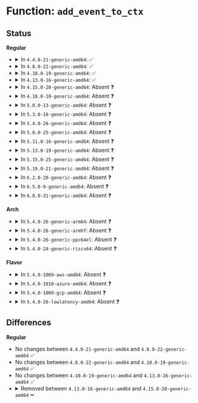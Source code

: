 # Function: <code>add_event_to_ctx</code>

## Status
<b>Regular</b>
<ul>
<li>
<details>
<summary>In <code>4.4.0-21-generic-amd64</code>: ✅</summary>

```c
void add_event_to_ctx(struct perf_event * event, struct perf_event_context * ctx)
```

```json
{
  "name": "add_event_to_ctx",
  "collision_type": "Unique Static",
  "inline_type": "No",
  "funcs": [
    {
      "addr": 18446744071580392176,
      "name": "add_event_to_ctx",
      "external": false,
      "loc": "kernel/events/core.c:2039",
      "file": "kernel/events/core.c",
      "inline": "seen, unknown",
      "caller_inline": [],
      "caller_func": [
        "kernel/events/core.c:__perf_install_in_context"
      ]
    }
  ],
  "symbols": [
    {
      "addr": 18446744071580392176,
      "name": "add_event_to_ctx",
      "section": ".text",
      "bind": "STB_LOCAL",
      "size": 537
    }
  ]
}
```
</details>
</li>
<li>
<details>
<summary>In <code>4.8.0-22-generic-amd64</code>: ✅</summary>

```c
void add_event_to_ctx(struct perf_event * event, struct perf_event_context * ctx)
```

```json
{
  "name": "add_event_to_ctx",
  "collision_type": "Unique Static",
  "inline_type": "No",
  "funcs": [
    {
      "addr": 18446744071580467056,
      "name": "add_event_to_ctx",
      "external": false,
      "loc": "kernel/events/core.c:2174",
      "file": "kernel/events/core.c",
      "inline": "seen, unknown",
      "caller_inline": [],
      "caller_func": [
        "kernel/events/core.c:__perf_install_in_context",
        "kernel/events/core.c:__perf_install_in_context"
      ]
    }
  ],
  "symbols": [
    {
      "addr": 18446744071580467056,
      "name": "add_event_to_ctx",
      "section": ".text",
      "bind": "STB_LOCAL",
      "size": 599
    }
  ]
}
```
</details>
</li>
<li>
<details>
<summary>In <code>4.10.0-19-generic-amd64</code>: ✅</summary>

```c
void add_event_to_ctx(struct perf_event * event, struct perf_event_context * ctx)
```

```json
{
  "name": "add_event_to_ctx",
  "collision_type": "Unique Static",
  "inline_type": "No",
  "funcs": [
    {
      "addr": 18446744071580529728,
      "name": "add_event_to_ctx",
      "external": false,
      "loc": "kernel/events/core.c:2212",
      "file": "kernel/events/core.c",
      "inline": "seen, unknown",
      "caller_inline": [],
      "caller_func": [
        "kernel/events/core.c:perf_install_in_context",
        "kernel/events/core.c:__perf_install_in_context",
        "kernel/events/core.c:__perf_install_in_context"
      ]
    }
  ],
  "symbols": [
    {
      "addr": 18446744071580529728,
      "name": "add_event_to_ctx",
      "section": ".text",
      "bind": "STB_LOCAL",
      "size": 597
    }
  ]
}
```
</details>
</li>
<li>
<details>
<summary>In <code>4.13.0-16-generic-amd64</code>: ✅</summary>

```c
void add_event_to_ctx(struct perf_event * event, struct perf_event_context * ctx)
```

```json
{
  "name": "add_event_to_ctx",
  "collision_type": "Unique Static",
  "inline_type": "No",
  "funcs": [
    {
      "addr": 18446744071580561344,
      "name": "add_event_to_ctx",
      "external": false,
      "loc": "kernel/events/core.c:2252",
      "file": "kernel/events/core.c",
      "inline": "seen, unknown",
      "caller_inline": [],
      "caller_func": [
        "kernel/events/core.c:perf_install_in_context",
        "kernel/events/core.c:__perf_install_in_context",
        "kernel/events/core.c:__perf_install_in_context"
      ]
    }
  ],
  "symbols": [
    {
      "addr": 18446744071580561344,
      "name": "add_event_to_ctx",
      "section": ".text",
      "bind": "STB_LOCAL",
      "size": 564
    }
  ]
}
```
</details>
</li>
<li>
<details>
<summary>In <code>4.15.0-20-generic-amd64</code>: Absent ❓</summary>

```json
{
  "name": "add_event_to_ctx",
  "collision_type": "Unique Static",
  "inline_type": "Full",
  "funcs": [
    {
      "addr": 18446744071580659645,
      "name": "add_event_to_ctx",
      "external": false,
      "loc": "kernel/events/core.c:2194",
      "file": "kernel/events/core.c",
      "inline": "not declared, inlined",
      "caller_inline": [
        "kernel/events/core.c:perf_install_in_context",
        "kernel/events/core.c:__perf_install_in_context",
        "kernel/events/core.c:__perf_install_in_context"
      ],
      "caller_func": []
    }
  ],
  "symbols": []
}
```
</details>
</li>
<li>
<details>
<summary>In <code>4.18.0-10-generic-amd64</code>: Absent ❓</summary>

```json
{
  "name": "add_event_to_ctx",
  "collision_type": "Unique Static",
  "inline_type": "Full",
  "funcs": [
    {
      "addr": 18446744071580790189,
      "name": "add_event_to_ctx",
      "external": false,
      "loc": "kernel/events/core.c:2391",
      "file": "kernel/events/core.c",
      "inline": "not declared, inlined",
      "caller_inline": [
        "kernel/events/core.c:perf_install_in_context",
        "kernel/events/core.c:__perf_install_in_context",
        "kernel/events/core.c:__perf_install_in_context"
      ],
      "caller_func": []
    }
  ],
  "symbols": []
}
```
</details>
</li>
<li>
<details>
<summary>In <code>5.0.0-13-generic-amd64</code>: Absent ❓</summary>

```json
{
  "name": "add_event_to_ctx",
  "collision_type": "Unique Static",
  "inline_type": "Full",
  "funcs": [
    {
      "addr": 18446744071580856237,
      "name": "add_event_to_ctx",
      "external": false,
      "loc": "kernel/events/core.c:2391",
      "file": "kernel/events/core.c",
      "inline": "not declared, inlined",
      "caller_inline": [
        "kernel/events/core.c:perf_install_in_context",
        "kernel/events/core.c:__perf_install_in_context",
        "kernel/events/core.c:__perf_install_in_context"
      ],
      "caller_func": []
    }
  ],
  "symbols": []
}
```
</details>
</li>
<li>
<details>
<summary>In <code>5.3.0-18-generic-amd64</code>: Absent ❓</summary>

```json
{
  "name": "add_event_to_ctx",
  "collision_type": "Unique Static",
  "inline_type": "Full",
  "funcs": [
    {
      "addr": 18446744071580954373,
      "name": "add_event_to_ctx",
      "external": false,
      "loc": "kernel/events/core.c:2394",
      "file": "kernel/events/core.c",
      "inline": "not declared, inlined",
      "caller_inline": [
        "kernel/events/core.c:perf_install_in_context",
        "kernel/events/core.c:__perf_install_in_context",
        "kernel/events/core.c:__perf_install_in_context"
      ],
      "caller_func": []
    }
  ],
  "symbols": []
}
```
</details>
</li>
<li>
<details>
<summary>In <code>5.4.0-26-generic-amd64</code>: Absent ❓</summary>

```json
{
  "name": "add_event_to_ctx",
  "collision_type": "Unique Static",
  "inline_type": "Full",
  "funcs": [
    {
      "addr": 18446744071581007285,
      "name": "add_event_to_ctx",
      "external": false,
      "loc": "kernel/events/core.c:2479",
      "file": "kernel/events/core.c",
      "inline": "not declared, inlined",
      "caller_inline": [
        "kernel/events/core.c:perf_install_in_context",
        "kernel/events/core.c:__perf_install_in_context",
        "kernel/events/core.c:__perf_install_in_context"
      ],
      "caller_func": []
    }
  ],
  "symbols": []
}
```
</details>
</li>
<li>
<details>
<summary>In <code>5.8.0-25-generic-amd64</code>: Absent ❓</summary>

```json
{
  "name": "add_event_to_ctx",
  "collision_type": "Unique Static",
  "inline_type": "Full",
  "funcs": [
    {
      "addr": 18446744071581188409,
      "name": "add_event_to_ctx",
      "external": false,
      "loc": "kernel/events/core.c:2628",
      "file": "kernel/events/core.c",
      "inline": "not declared, inlined",
      "caller_inline": [
        "kernel/events/core.c:perf_install_in_context",
        "kernel/events/core.c:__perf_install_in_context",
        "kernel/events/core.c:__perf_install_in_context"
      ],
      "caller_func": []
    }
  ],
  "symbols": []
}
```
</details>
</li>
<li>
<details>
<summary>In <code>5.11.0-16-generic-amd64</code>: Absent ❓</summary>

```json
{
  "name": "add_event_to_ctx",
  "collision_type": "Unique Static",
  "inline_type": "Full",
  "funcs": [
    {
      "addr": 18446744071581230040,
      "name": "add_event_to_ctx",
      "external": false,
      "loc": "kernel/events/core.c:2663",
      "file": "kernel/events/core.c",
      "inline": "not declared, inlined",
      "caller_inline": [
        "kernel/events/core.c:perf_install_in_context",
        "kernel/events/core.c:__perf_install_in_context",
        "kernel/events/core.c:__perf_install_in_context"
      ],
      "caller_func": []
    }
  ],
  "symbols": []
}
```
</details>
</li>
<li>
<details>
<summary>In <code>5.13.0-19-generic-amd64</code>: Absent ❓</summary>

```json
{
  "name": "add_event_to_ctx",
  "collision_type": "Unique Static",
  "inline_type": "Full",
  "funcs": [
    {
      "addr": 18446744071581246712,
      "name": "add_event_to_ctx",
      "external": false,
      "loc": "kernel/events/core.c:2665",
      "file": "kernel/events/core.c",
      "inline": "not declared, inlined",
      "caller_inline": [
        "kernel/events/core.c:perf_install_in_context",
        "kernel/events/core.c:__perf_install_in_context",
        "kernel/events/core.c:__perf_install_in_context"
      ],
      "caller_func": []
    }
  ],
  "symbols": []
}
```
</details>
</li>
<li>
<details>
<summary>In <code>5.15.0-25-generic-amd64</code>: Absent ❓</summary>

```json
{
  "name": "add_event_to_ctx",
  "collision_type": "Unique Static",
  "inline_type": "Full",
  "funcs": [
    {
      "addr": 18446744071581480102,
      "name": "add_event_to_ctx",
      "external": false,
      "loc": "kernel/events/core.c:2704",
      "file": "kernel/events/core.c",
      "inline": "not declared, inlined",
      "caller_inline": [
        "kernel/events/core.c:perf_install_in_context",
        "kernel/events/core.c:__perf_install_in_context",
        "kernel/events/core.c:__perf_install_in_context"
      ],
      "caller_func": []
    }
  ],
  "symbols": []
}
```
</details>
</li>
<li>
<details>
<summary>In <code>5.19.0-21-generic-amd64</code>: Absent ❓</summary>

```json
{
  "name": "add_event_to_ctx",
  "collision_type": "Unique Static",
  "inline_type": "Full",
  "funcs": [
    {
      "addr": 18446744071581794132,
      "name": "add_event_to_ctx",
      "external": false,
      "loc": "kernel/events/core.c:2617",
      "file": "kernel/events/core.c",
      "inline": "not declared, inlined",
      "caller_inline": [
        "kernel/events/core.c:perf_install_in_context",
        "kernel/events/core.c:perf_install_in_context",
        "kernel/events/core.c:__perf_install_in_context",
        "kernel/events/core.c:__perf_install_in_context"
      ],
      "caller_func": []
    }
  ],
  "symbols": []
}
```
</details>
</li>
<li>
<details>
<summary>In <code>6.2.0-20-generic-amd64</code>: Absent ❓</summary>

```json
{
  "name": "add_event_to_ctx",
  "collision_type": "Unique Static",
  "inline_type": "Full",
  "funcs": [
    {
      "addr": 18446744071582227079,
      "name": "add_event_to_ctx",
      "external": false,
      "loc": "kernel/events/core.c:2618",
      "file": "kernel/events/core.c",
      "inline": "not declared, inlined",
      "caller_inline": [
        "kernel/events/core.c:perf_install_in_context",
        "kernel/events/core.c:__perf_install_in_context",
        "kernel/events/core.c:__perf_install_in_context"
      ],
      "caller_func": []
    }
  ],
  "symbols": []
}
```
</details>
</li>
<li>
<details>
<summary>In <code>6.5.0-9-generic-amd64</code>: Absent ❓</summary>

```json
{
  "name": "add_event_to_ctx",
  "collision_type": "Unique Static",
  "inline_type": "Full",
  "funcs": [
    {
      "addr": 18446744071582427975,
      "name": "add_event_to_ctx",
      "external": false,
      "loc": "kernel/events/core.c:2618",
      "file": "kernel/events/core.c",
      "inline": "not declared, inlined",
      "caller_inline": [
        "kernel/events/core.c:perf_install_in_context",
        "kernel/events/core.c:__perf_install_in_context",
        "kernel/events/core.c:__perf_install_in_context"
      ],
      "caller_func": []
    }
  ],
  "symbols": []
}
```
</details>
</li>
<li>
<details>
<summary>In <code>6.8.0-31-generic-amd64</code>: Absent ❓</summary>

```json
{
  "name": "add_event_to_ctx",
  "collision_type": "Unique Static",
  "inline_type": "Full",
  "funcs": [
    {
      "addr": 18446744071582580423,
      "name": "add_event_to_ctx",
      "external": false,
      "loc": "kernel/events/core.c:2656",
      "file": "kernel/events/core.c",
      "inline": "not declared, inlined",
      "caller_inline": [
        "kernel/events/core.c:perf_install_in_context",
        "kernel/events/core.c:__perf_install_in_context",
        "kernel/events/core.c:__perf_install_in_context"
      ],
      "caller_func": []
    }
  ],
  "symbols": []
}
```
</details>
</li>
</ul>
<b>Arch</b>
<ul>
<li>
<details>
<summary>In <code>5.4.0-26-generic-arm64</code>: Absent ❓</summary>

```json
{
  "name": "add_event_to_ctx",
  "collision_type": "Unique Static",
  "inline_type": "Full",
  "funcs": [
    {
      "addr": 18446603336492352288,
      "name": "add_event_to_ctx",
      "external": false,
      "loc": "kernel/events/core.c:2479",
      "file": "kernel/events/core.c",
      "inline": "not declared, inlined",
      "caller_inline": [
        "kernel/events/core.c:perf_install_in_context",
        "kernel/events/core.c:__perf_install_in_context",
        "kernel/events/core.c:__perf_install_in_context"
      ],
      "caller_func": []
    }
  ],
  "symbols": []
}
```
</details>
</li>
<li>
<details>
<summary>In <code>5.4.0-26-generic-armhf</code>: Absent ❓</summary>

```json
{
  "name": "add_event_to_ctx",
  "collision_type": "Unique Static",
  "inline_type": "Full",
  "funcs": [
    {
      "addr": 3226218636,
      "name": "add_event_to_ctx",
      "external": false,
      "loc": "kernel/events/core.c:2479",
      "file": "kernel/events/core.c",
      "inline": "not declared, inlined",
      "caller_inline": [
        "kernel/events/core.c:perf_install_in_context",
        "kernel/events/core.c:__perf_install_in_context",
        "kernel/events/core.c:__perf_install_in_context"
      ],
      "caller_func": []
    }
  ],
  "symbols": []
}
```
</details>
</li>
<li>
<details>
<summary>In <code>5.4.0-26-generic-ppc64el</code>: Absent ❓</summary>

```json
{
  "name": "add_event_to_ctx",
  "collision_type": "Unique Static",
  "inline_type": "Full",
  "funcs": [
    {
      "addr": 13835058055285598768,
      "name": "add_event_to_ctx",
      "external": false,
      "loc": "kernel/events/core.c:2479",
      "file": "kernel/events/core.c",
      "inline": "not declared, inlined",
      "caller_inline": [
        "kernel/events/core.c:perf_install_in_context",
        "kernel/events/core.c:__perf_install_in_context",
        "kernel/events/core.c:__perf_install_in_context"
      ],
      "caller_func": []
    }
  ],
  "symbols": []
}
```
</details>
</li>
<li>
<details>
<summary>In <code>5.4.0-24-generic-riscv64</code>: Absent ❓</summary>

```json
{
  "name": "add_event_to_ctx",
  "collision_type": "Unique Static",
  "inline_type": "Full",
  "funcs": [
    {
      "addr": 18446743936272471648,
      "name": "add_event_to_ctx",
      "external": false,
      "loc": "kernel/events/core.c:2479",
      "file": "kernel/events/core.c",
      "inline": "not declared, inlined",
      "caller_inline": [
        "kernel/events/core.c:perf_install_in_context",
        "kernel/events/core.c:__perf_install_in_context",
        "kernel/events/core.c:__perf_install_in_context"
      ],
      "caller_func": []
    }
  ],
  "symbols": []
}
```
</details>
</li>
</ul>
<b>Flavor</b>
<ul>
<li>
<details>
<summary>In <code>5.4.0-1009-aws-amd64</code>: Absent ❓</summary>

```json
{
  "name": "add_event_to_ctx",
  "collision_type": "Unique Static",
  "inline_type": "Full",
  "funcs": [
    {
      "addr": 18446744071580976085,
      "name": "add_event_to_ctx",
      "external": false,
      "loc": "kernel/events/core.c:2479",
      "file": "kernel/events/core.c",
      "inline": "not declared, inlined",
      "caller_inline": [
        "kernel/events/core.c:perf_install_in_context",
        "kernel/events/core.c:__perf_install_in_context",
        "kernel/events/core.c:__perf_install_in_context"
      ],
      "caller_func": []
    }
  ],
  "symbols": []
}
```
</details>
</li>
<li>
<details>
<summary>In <code>5.4.0-1010-azure-amd64</code>: Absent ❓</summary>

```json
{
  "name": "add_event_to_ctx",
  "collision_type": "Unique Static",
  "inline_type": "Full",
  "funcs": [
    {
      "addr": 18446744071580918409,
      "name": "add_event_to_ctx",
      "external": false,
      "loc": "kernel/events/core.c:2479",
      "file": "kernel/events/core.c",
      "inline": "not declared, inlined",
      "caller_inline": [
        "kernel/events/core.c:perf_install_in_context",
        "kernel/events/core.c:__perf_install_in_context",
        "kernel/events/core.c:__perf_install_in_context"
      ],
      "caller_func": []
    }
  ],
  "symbols": []
}
```
</details>
</li>
<li>
<details>
<summary>In <code>5.4.0-1009-gcp-amd64</code>: Absent ❓</summary>

```json
{
  "name": "add_event_to_ctx",
  "collision_type": "Unique Static",
  "inline_type": "Full",
  "funcs": [
    {
      "addr": 18446744071580967333,
      "name": "add_event_to_ctx",
      "external": false,
      "loc": "kernel/events/core.c:2479",
      "file": "kernel/events/core.c",
      "inline": "not declared, inlined",
      "caller_inline": [
        "kernel/events/core.c:perf_install_in_context",
        "kernel/events/core.c:__perf_install_in_context",
        "kernel/events/core.c:__perf_install_in_context"
      ],
      "caller_func": []
    }
  ],
  "symbols": []
}
```
</details>
</li>
<li>
<details>
<summary>In <code>5.4.0-26-lowlatency-amd64</code>: Absent ❓</summary>

```json
{
  "name": "add_event_to_ctx",
  "collision_type": "Unique Static",
  "inline_type": "Full",
  "funcs": [
    {
      "addr": 18446744071581015491,
      "name": "add_event_to_ctx",
      "external": false,
      "loc": "kernel/events/core.c:2479",
      "file": "kernel/events/core.c",
      "inline": "not declared, inlined",
      "caller_inline": [
        "kernel/events/core.c:perf_install_in_context",
        "kernel/events/core.c:__perf_install_in_context",
        "kernel/events/core.c:__perf_install_in_context"
      ],
      "caller_func": []
    }
  ],
  "symbols": []
}
```
</details>
</li>
</ul>

## Differences
<b>Regular</b>
<ul>
<li>
No changes between <code>4.4.0-21-generic-amd64</code> and <code>4.8.0-22-generic-amd64</code> ✅
</li>
<li>
No changes between <code>4.8.0-22-generic-amd64</code> and <code>4.10.0-19-generic-amd64</code> ✅
</li>
<li>
No changes between <code>4.10.0-19-generic-amd64</code> and <code>4.13.0-16-generic-amd64</code> ✅
</li>
<li>
<details>
<summary>Removed between <code>4.13.0-16-generic-amd64</code> and <code>4.15.0-20-generic-amd64</code> ➖</summary>

```c
void add_event_to_ctx(struct perf_event * event, struct perf_event_context * ctx)
```
</details>
</li>
</ul>

